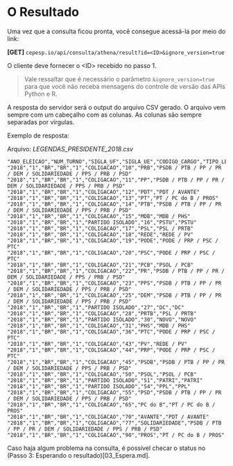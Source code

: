 # O Resultado

Uma vez que a consulta ficou pronta, você consegue acessá-la por meio do link:

**[GET]** `cepesp.io/api/consulta/athena/result?id=<ID>&ignore_version=true`

O cliente deve fornecer o \<ID\> recebido no passo 1.

> Vale ressaltar que é necessário o parâmetro `&ignore_version=true` para que você não receba mensagens do controle de versão das APIs Python e R.

A resposta do servidor será o output do arquivo CSV gerado. 
O arquivo vem sempre com um cabeçalho com as colunas. 
As colunas são sempre separadas por vírgulas.

Exemplo de resposta:

Arquivo: _LEGENDAS_PRESIDENTE_2018.csv_
```
"ANO_ELEICAO","NUM_TURNO","SIGLA_UF","SIGLA_UE","CODIGO_CARGO","TIPO_LEGENDA","NUMERO_PARTIDO","SIGLA_PARTIDO","COMPOSICAO_COLIGACAO"
"2018","1","BR","BR","1","COLIGACAO","10","PRB","PSDB / PTB / PP / PR / DEM / SOLIDARIEDADE / PPS / PRB / PSD"
"2018","1","BR","BR","1","COLIGACAO","11","PP","PSDB / PTB / PP / PR / DEM / SOLIDARIEDADE / PPS / PRB / PSD"
"2018","1","BR","BR","1","COLIGACAO","12","PDT","PDT / AVANTE"
"2018","1","BR","BR","1","COLIGACAO","13","PT","PT / PC do B / PROS"
"2018","1","BR","BR","1","COLIGACAO","14","PTB","PSDB / PTB / PP / PR / DEM / SOLIDARIEDADE / PPS / PRB / PSD"
"2018","1","BR","BR","1","COLIGACAO","15","MDB","MDB / PHS"
"2018","1","BR","BR","1","PARTIDO ISOLADO","16","PSTU","PSTU"
"2018","1","BR","BR","1","COLIGACAO","17","PSL","PSL / PRTB"
"2018","1","BR","BR","1","COLIGACAO","18","REDE","REDE / PV"
"2018","1","BR","BR","1","COLIGACAO","19","PODE","PODE / PRP / PSC / PTC"
"2018","1","BR","BR","1","COLIGACAO","20","PSC","PODE / PRP / PSC / PTC"
"2018","1","BR","BR","1","COLIGACAO","21","PCB","PSOL / PCB"
"2018","1","BR","BR","1","COLIGACAO","22","PR","PSDB / PTB / PP / PR / DEM / SOLIDARIEDADE / PPS / PRB / PSD"
"2018","1","BR","BR","1","COLIGACAO","23","PPS","PSDB / PTB / PP / PR / DEM / SOLIDARIEDADE / PPS / PRB / PSD"
"2018","1","BR","BR","1","COLIGACAO","25","DEM","PSDB / PTB / PP / PR / DEM / SOLIDARIEDADE / PPS / PRB / PSD"
"2018","1","BR","BR","1","PARTIDO ISOLADO","27","DC","DC"
"2018","1","BR","BR","1","COLIGACAO","28","PRTB","PSL / PRTB"
"2018","1","BR","BR","1","PARTIDO ISOLADO","30","NOVO","NOVO"
"2018","1","BR","BR","1","COLIGACAO","31","PHS","MDB / PHS"
"2018","1","BR","BR","1","COLIGACAO","36","PTC","PODE / PRP / PSC / PTC"
"2018","1","BR","BR","1","COLIGACAO","43","PV","REDE / PV"
"2018","1","BR","BR","1","COLIGACAO","44","PRP","PODE / PRP / PSC / PTC"
"2018","1","BR","BR","1","COLIGACAO","45","PSDB","PSDB / PTB / PP / PR / DEM / SOLIDARIEDADE / PPS / PRB / PSD"
"2018","1","BR","BR","1","COLIGACAO","50","PSOL","PSOL / PCB"
"2018","1","BR","BR","1","PARTIDO ISOLADO","51","PATRI","PATRI"
"2018","1","BR","BR","1","PARTIDO ISOLADO","54","PPL","PPL"
"2018","1","BR","BR","1","COLIGACAO","55","PSD","PSDB / PTB / PP / PR / DEM / SOLIDARIEDADE / PPS / PRB / PSD"
"2018","1","BR","BR","1","COLIGACAO","65","PC do B","PT / PC do B / PROS"
"2018","1","BR","BR","1","COLIGACAO","70","AVANTE","PDT / AVANTE"
"2018","1","BR","BR","1","COLIGACAO","77","SOLIDARIEDADE","PSDB / PTB / PP / PR / DEM / SOLIDARIEDADE / PPS / PRB / PSD"
"2018","1","BR","BR","1","COLIGACAO","90","PROS","PT / PC do B / PROS"
```

Caso haja algum problema na consulta, é possível checar o status no (Passo 3: Esperando o resultado)[03_Espera.md].
